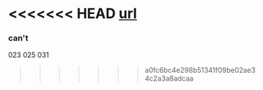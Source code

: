 <<<<<<< HEAD
[url](https://atcoder.jp/contests/typical90/tasks)
=======
### can't

023
025
031
>>>>>>> a0fc6bc4e298b51341f09be02ae34c2a3a8adcaa
